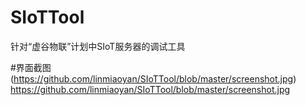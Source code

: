 # SIoTTool
针对“虚谷物联”计划中SIoT服务器的调试工具

#界面截图
(https://github.com/linmiaoyan/SIoTTool/blob/master/screenshot.jpg)
https://github.com/linmiaoyan/SIoTTool/blob/master/screenshot.jpg

